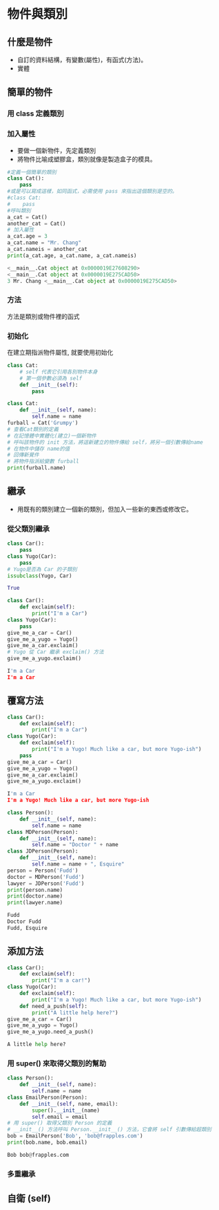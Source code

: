 # 物件與類別
## 什麼是物件
- 自訂的資料結構，有變數(屬性)，有函式(方法)。
- 實體
## 簡單的物件
### 用 class 定義類別
### 加入屬性
- 要做一個新物件，先定義類別
- 將物件比喻成塑膠盒，類別就像是製造盒子的模具。
``` python
#定義一個簡單的類別
class Cat():
    pass
#或是可以寫成這樣，如同函式，必需使用 pass 來指出這個類別是空的。
#class Cat:
#    pass
#呼叫類別
a_cat = Cat()
another_cat = Cat()
# 加入屬性
a_cat.age = 3
a_cat.name = "Mr. Chang"
a_cat.nameis = another_cat
print(a_cat.age, a_cat.name, a_cat.nameis)
```
``` python
<__main__.Cat object at 0x0000019E27608290>
<__main__.Cat object at 0x0000019E275CAD50>
3 Mr. Chang <__main__.Cat object at 0x0000019E275CAD50>
```
### 方法
方法是類別或物件裡的函式
### 初始化
在建立期指派物件屬性, 就要使用初始化
``` python
class Cat:
    # self 代表它引用各別物件本身
    # 第一個參數必須為 self
    def __init__(self):
        pass
```
``` python
class Cat:
    def __init__(self, name):
        self.name = name
furball = Cat('Grumpy')
# 查看Cat類別的定義
# 在記憶體中實體化(建立)一個新物件
# 呼叫該物件的 init 方法，將這新建立的物件傳給 self，將另一個引數傳給name
# 在物件中儲存 name的值
# 回傳新覺件
# 將物件指派給變數 furball
print(furball.name)
```
## 繼承
- 用既有的類別建立一個新的類別，但加入一些新的東西或修改它。
### 從父類別繼承
``` python
class Car():
    pass
class Yugo(Car):
    pass
# Yugo是否為 Car 的子類別
issubclass(Yugo, Car)
```
``` python
True
```
``` python
class Car():
    def exclaim(self):
        print("I'm a Car")
class Yugo(Car):
    pass
give_me_a_car = Car()
give_me_a_yugo = Yugo()
give_me_a_car.exclaim()
# Yugo 從 Car 繼承 exclaim() 方法
give_me_a_yugo.exclaim()
```
``` python
I'm a Car
I'm a Car
```
## 覆寫方法
``` python
class Car():
    def exclaim(self):
        print("I'm a Car")
class Yugo(Car):
    def exclaim(self):
        print("I'm a Yugo! Much like a car, but more Yugo-ish")    
    pass
give_me_a_car = Car()
give_me_a_yugo = Yugo()
give_me_a_car.exclaim()
give_me_a_yugo.exclaim()
```
``` python
I'm a Car
I'm a Yugo! Much like a car, but more Yugo-ish
```
``` python
class Person():
    def __init__(self, name):
        self.name = name
class MDPerson(Person):
    def __init__(self, name):
        self.name = "Doctor " + name
class JDPerson(Person):
    def __init__(self, name):
        self.name = name + ", Esquire"
person = Person('Fudd')
doctor = MDPerson('Fudd')
lawyer = JDPerson('Fudd')
print(person.name)
print(doctor.name)
print(lawyer.name)
```
``` python
Fudd
Doctor Fudd
Fudd, Esquire
```
## 添加方法
``` python
class Car():
    def exclaim(self):
        print("I'm a car!")
class Yugo(Car):
    def exclaim(self):
        print("I'm a Yugo! Much like a car, but more Yugo-ish")
    def need_a_push(self):
        print("A little help here?")
give_me_a_car = Car()
give_me_a_yugo = Yugo()
give_me_a_yugo.need_a_push()
```
``` python
A little help here?
```
### 用 super() 來取得父類別的幫助
``` python
class Person():
    def __init__(self, name):
        self.name = name
class EmailPerson(Person):
    def __init__(self, name, email):
        super().__init__(name)
        self.email = email
# 用 super() 取得父類別 Person 的定義
# __init__() 方法呼叫 Person.__init__() 方法，它會將 self 引數傳給超類別
bob = EmailPerson('Bob', 'bob@frapples.com')
print(bob.name, bob.email)
```
``` python
Bob bob@frapples.com
```
### 多重繼承
## 自衛 (self)